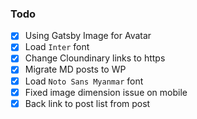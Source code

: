 ### Todo

- [x] Using Gatsby Image for Avatar
- [x] Load `Inter` font
- [x] Change Cloundinary links to https
- [x] Migrate MD posts to WP
- [x] Load `Noto Sans Myanmar` font
- [x] Fixed image dimension issue on mobile
- [x] Back link to post list from post
